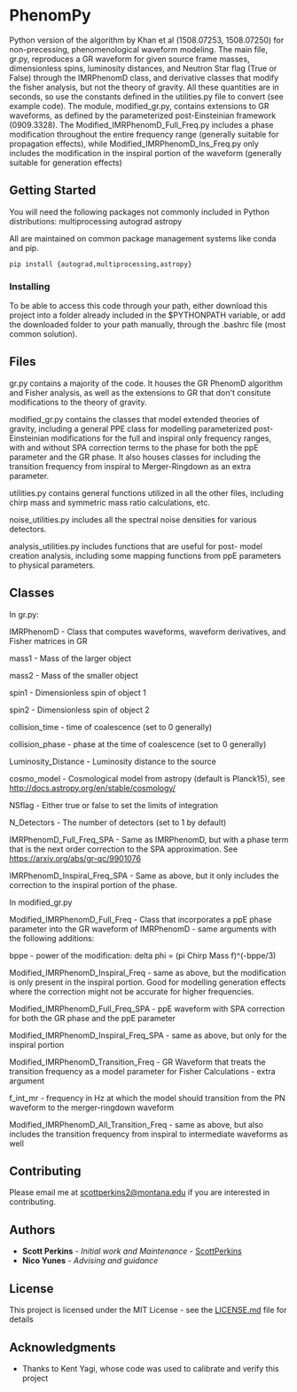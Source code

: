 # PhenomPy

Python version of the algorithm by Khan et al (1508.07253, 1508.07250) for non-precessing, phenomenological waveform modeling. The main file, gr.py, reproduces a GR waveform for given source frame masses, dimensionless spins, luminosity distances, and Neutron Star flag (True or False) through the IMRPhenomD class, and derivative classes that modify the fisher analysis, but not the theory of gravity. All these quantities are in seconds, so use the constants defined in the utilities.py file to convert (see example code). The module, modified_gr.py, contains extensions to GR waveforms, as defined by the parameterized post-Einsteinian framework (0909.3328). The Modified_IMRPhenomD_Full_Freq.py includes a phase modification throughout the entire frequency range (generally suitable for propagation effects), while Modified_IMRPhenomD_Ins_Freq.py only includes the modification in the inspiral portion of the waveform (generally suitable for generation effects)

## Getting Started

You will need the following packages not commonly included in Python distributions:
multiprocessing
autograd
astropy

All are maintained on common package management systems like conda and pip.
```
pip install {autograd,multiprocessing,astropy}
```


### Installing

To be able to access this code through your path, either download this project into a folder already included in the $PYTHONPATH variable, or add the downloaded folder to your path manually, through the .bashrc file (most common solution).

## Files

gr.py contains a majority of the code. It houses the GR PhenomD algorithm and Fisher analysis, as well as the extensions to GR that don't consitute modifications to the theory of gravity.

modified_gr.py contains the classes that model extended theories of gravity, including a general PPE class for modelling parameterized post-Einsteinian modifications for the full and inspiral only frequency ranges, with and without SPA correction terms to the phase for both the ppE parameter and the GR phase. It also houses classes for including the transition frequency from inspiral to Merger-Ringdown as an extra parameter.

utilities.py contains general functions utilized in all the other files, including chirp mass and symmetric mass ratio calculations, etc.

noise_utilities.py includes all the spectral noise densities for various detectors.

analysis_utilities.py includes functions that are useful for post- model creation analysis, including some mapping functions from ppE parameters to physical parameters. 


## Classes

In gr.py:

IMRPhenomD - Class that computes waveforms, waveform derivatives, and Fisher matrices in GR

mass1 - Mass of the larger object

mass2 - Mass of the smaller object 

spin1 - Dimensionless spin of object 1 

spin2 - Dimensionless spin of object 2 

collision_time - time of coalescence (set to 0 generally) 

collision_phase - phase at the time of coalescence (set to 0 generally) 

Luminosity_Distance - Luminosity distance to the source  

cosmo_model - Cosmological model from astropy (default is Planck15), see http://docs.astropy.org/en/stable/cosmology/ 

NSflag - Either true or false to set the limits of integration

N_Detectors - The number of detectors (set to 1 by default)


IMRPhenomD_Full_Freq_SPA - Same as IMRPhenomD, but with a phase term that is the next order correction to the SPA approximation. See https://arxiv.org/abs/gr-qc/9901076

IMRPhenomD_Inspiral_Freq_SPA - Same as above, but it only includes the correction to the inspiral portion of the phase.


In modified_gr.py

Modified_IMRPhenomD_Full_Freq - Class that incorporates a ppE phase parameter into the GR waveform of IMRPhenomD - same arguments with the following additions:

bppe - power of the modification:  delta phi = (pi Chirp Mass f)^(-bppe/3) 

Modified_IMRPhenomD_Inspiral_Freq - same as above, but the modification is only present in the inspiral portion. Good for modelling generation effects where the correction might not be accurate for higher frequencies. 

Modified_IMRPhenomD_Full_Freq_SPA - ppE waveform with SPA correction for both the GR phase and the ppE parameter 

Modified_IMRPhenomD_Inspiral_Freq_SPA - same as above, but only for the inspiral portion

Modified_IMRPhenomD_Transition_Freq - GR Waveform that treats the transition frequency as a model parameter for Fisher Calculations - extra argument 

f_int_mr - frequency in Hz at which the model should transition from the PN waveform to the merger-ringdown waveform

Modified_IMRPhenomD_All_Transition_Freq - same as above, but also includes the transition frequency from inspiral to intermediate waveforms as well



## Contributing

Please email me at scottperkins2@montana.edu if you are interested in contributing.


## Authors

* **Scott Perkins** - *Initial work and Maintenance* - [ScottPerkins](https://github.com/scottperkins)
* **Nico Yunes** - *Advising and guidance*

## License

This project is licensed under the MIT License - see the [LICENSE.md](LICENSE.md) file for details

## Acknowledgments

* Thanks to Kent Yagi, whose code was used to calibrate and verify this project
